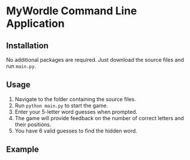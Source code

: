 # MyWordle Command Line Application

## Installation

No additional packages are required. Just download the source files and run `main.py`.

## Usage

1. Navigate to the folder containing the source files.
2. Run `python main.py` to start the game.
3. Enter your 5-letter word guesses when prompted.
4. The game will provide feedback on the number of correct letters and their positions.
5. You have 6 valid guesses to find the hidden word.

## Example

